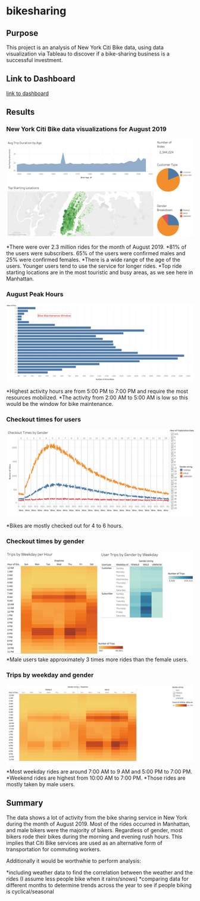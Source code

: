 # bikesharing

## Purpose
This project is an analysis of New York Citi Bike data, using data visualization via Tableau to discover if a bike-sharing business is a successful investment.

## Link to Dashboard
[link to dashboard](https://public.tableau.com/profile/rob1264#!/vizhome/NYCCitiBikeChallenge_16208710728380/NYCCitiBikeStory?publish=yes)

## Results
### New York Citi Bike data visualizations for August 2019

![August](images/img1.png)

*There were over 2.3 million rides for the month of August 2019.
*81% of the users were subscribers. 65% of the users were confirmed males and 25% were confirmed females.
*There is a wide range of the age of the users. Younger users tend to use the service for longer rides.
*Top ride starting locations are in the most touristic and busy areas, as we see here in Manhattan.

### August Peak Hours
![August](images/img2.png)

*Highest activity hours are from 5:00 PM to 7:00 PM and require the most resources mobilized.
*The activity from 2:00 AM to 5:00 AM is low so this would be the window for bike maintenance.

### Checkout times for users
![August](images/image3.png)

*Bikes are mostly checked out for 4 to 6 hours.

### Checkout times by gender
![August](images/image4.png)
*Male users take approximately 3 times more rides than the female users.

### Trips by weekday and gender
![August](images/image5.png)

*Most weekday rides are around 7:00 AM to 9 AM and 5:00 PM to 7:00 PM.
*Weekend rides are highest from 10:00 AM to 7:00 PM.
*Those rides are mostly taken by male users.

## Summary
The data shows a lot of activity from the bike sharing service in New York during the month of August 2019. Most of the rides occurred in Manhattan, and male bikers were the majority of bikers. Regardless of gender, most bikers rode their bikes during the morning and evening rush hours. This implies that Citi Bike services are used as an alternative form of transportation for commuting workers.

Additionally it would be worthwhie to perform analysis:

*including weather data to find the correlation between the weather and the rides (I assume less people bike when it rains/snows)
*comparing data for different months to determine trends across the year to see if people biking is cyclical/seasonal


